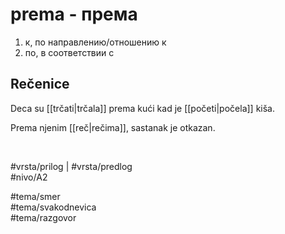 # prema - према

1. к, по направлению/отношению к
2. по, в соответствии с

## Rečenice

Deca su [[trčati|trčala]] prema kući kad je [[početi|počela]] kiša.

Prema njenim [[reč|rečima]], sastanak je otkazan.

<br>

#vrsta/prilog | #vrsta/predlog  
#nivo/A2  

#tema/smer  
#tema/svakodnevica  
#tema/razgovor  

